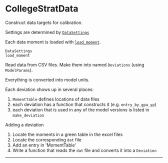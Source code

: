 # CollegeStratData

Construct data targets for calibration.

Settings are determined by [`DataSettings`](@ref)

Each data moment is loaded with [`load_moment`](@ref).


```@docs
DataSettings
load_moment
```


Read data from CSV files. Make them into named `Deviations` (using `ModelParams`).

Everything is converted into model units.

Each deviation shows up in several places:
1. `MomentTable` defines locations of data files
2. each deviation has a function that constructs it (e.g. `entry_by_gpa_yp`)
3. each deviation that is used in any of the model versions is listed in `make_deviation`

Adding a deviation
1. Locate the moments in a green table in the excel files
2. Locate the corresponding `dat` file
3. Add an entry in 'MomentTable'
4. Write a function that reads the `dat` file and converts it into a `Deviation`

------------------
